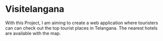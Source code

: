 # Visitelangana

With this Project, I am aiming to create a web application where touristers can can check out the top tourist places in Telangana. The nearest hotels are available with the map.
